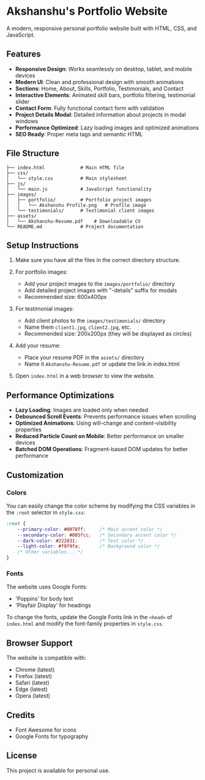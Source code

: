 # Akshanshu's Portfolio Website

A modern, responsive personal portfolio website built with HTML, CSS, and JavaScript.

## Features

- **Responsive Design**: Works seamlessly on desktop, tablet, and mobile devices
- **Modern UI**: Clean and professional design with smooth animations
- **Sections**: Home, About, Skills, Portfolio, Testimonials, and Contact
- **Interactive Elements**: Animated skill bars, portfolio filtering, testimonial slider
- **Contact Form**: Fully functional contact form with validation
- **Project Details Modal**: Detailed information about projects in modal windows
- **Performance Optimized**: Lazy loading images and optimized animations
- **SEO Ready**: Proper meta tags and semantic HTML

## File Structure

```
├── index.html             # Main HTML file
├── css/
│   └── style.css          # Main stylesheet
├── js/
│   └── main.js            # JavaScript functionality
├── images/
│   ├── portfolio/         # Portfolio project images
│   │   └── Akshanshu Profile.png   # Profile image
│   └── testimonials/      # Testimonial client images
├── assets/
│   └── Akshanshu-Resume.pdf    # Downloadable CV
└── README.md              # Project documentation
```

## Setup Instructions

1. Make sure you have all the files in the correct directory structure.

2. For portfolio images:
   - Add your project images to the `images/portfolio/` directory
   - Add detailed project images with "-details" suffix for modals
   - Recommended size: 600x400px

3. For testimonial images:
   - Add client photos to the `images/testimonials/` directory
   - Name them `client1.jpg`, `client2.jpg`, etc.
   - Recommended size: 200x200px (they will be displayed as circles)

4. Add your resume:
   - Place your resume PDF in the `assets/` directory
   - Name it `Akshanshu-Resume.pdf` or update the link in index.html

5. Open `index.html` in a web browser to view the website.

## Performance Optimizations

- **Lazy Loading**: Images are loaded only when needed
- **Debounced Scroll Events**: Prevents performance issues when scrolling
- **Optimized Animations**: Using will-change and content-visibility properties
- **Reduced Particle Count on Mobile**: Better performance on smaller devices
- **Batched DOM Operations**: Fragment-based DOM updates for better performance

## Customization

### Colors

You can easily change the color scheme by modifying the CSS variables in the `:root` selector in `style.css`:

```css
:root {
    --primary-color: #0078ff;     /* Main accent color */
    --secondary-color: #005fcc;   /* Secondary accent color */
    --dark-color: #222831;        /* Text color */
    --light-color: #f8f9fa;       /* Background color */
    /* Other variables... */
}
```

### Fonts

The website uses Google Fonts:
- 'Poppins' for body text
- 'Playfair Display' for headings

To change the fonts, update the Google Fonts link in the `<head>` of `index.html` and modify the font-family properties in `style.css`.

## Browser Support

The website is compatible with:
- Chrome (latest)
- Firefox (latest)
- Safari (latest)
- Edge (latest)
- Opera (latest)

## Credits

- Font Awesome for icons
- Google Fonts for typography

## License

This project is available for personal use. 
